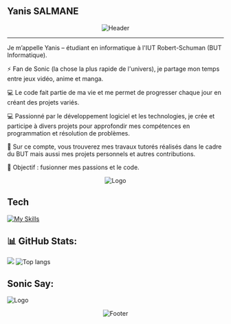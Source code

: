 ## Yanis SALMANE
<div align="center">

![Header](https://capsule-render.vercel.app/api?type=waving&color=gradient&customColorList=12&height=200&section=header&text=Yanis%20SALMANE&fontSize=40&fontColor=fff&animation=fadeIn&fontAlignY=35&desc=🌌Bienvenue🌌%20&descAlignY=55&descSize=18)

</div>

---

Je m’appelle Yanis – étudiant en informatique à l'IUT Robert-Schuman (BUT Informatique).

⚡ Fan de Sonic (la chose la plus rapide de l'univers), je partage mon temps entre jeux vidéo, anime et manga.

💻 Le code fait partie de ma vie et me permet de progresser chaque jour en créant des projets variés.

💻 Passionné par le développement logiciel et les technologies, je crée et participe à divers projets pour approfondir mes compétences en programmation  et résolution de problèmes.

📂 Sur ce compte, vous trouverez mes travaux tutorés réalisés dans le cadre du BUT mais aussi mes projets personnels et autres contributions.



🚀 Objectif : fusionner mes passions et le code.

<div align="center">

![Logo](https://media1.tenor.com/m/p7fUsxYSJrcAAAAC/sonic-sonic-the-hedgehog.gif) 

</div>

## Tech

[![My Skills](https://skillicons.dev/icons?i=bash,c,cs,godot,java,js,php,dotnet,lua,html,css,git,github,gitlab,robloxstudio,sqlite,vim,vscode,visualstudio,discord,&perline=10)](https://skillicons.dev)


## 📊 GitHub Stats:

![](https://github-contributor-stats.vercel.app/api?username=salmaneyanis&limit=10&theme=dark&combine_all_yearly_contributions=true)
<img alt="Top langs" src="https://github-readme-stats.vercel.app/api/top-langs/?username=salmaneyanis&layout=compact&&langs_count=6"/>



## Sonic Say:

![Logo](https://i.pinimg.com/736x/55/9a/c6/559ac63453798002e3a4d8127850fd30.jpg)

<div align="center">

![Footer](https://capsule-render.vercel.app/api?type=waving&color=gradient&customColorList=12&height=100&section=footer)

</div>
